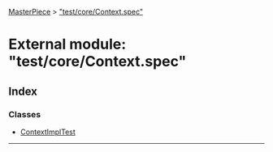 [MasterPiece](../README.md) > ["test/core/Context.spec"](../modules/_test_core_context_spec_.md)



# External module: "test/core/Context.spec"

## Index

### Classes

* [ContextImplTest](../classes/_test_core_context_spec_.contextimpltest.md)



---
